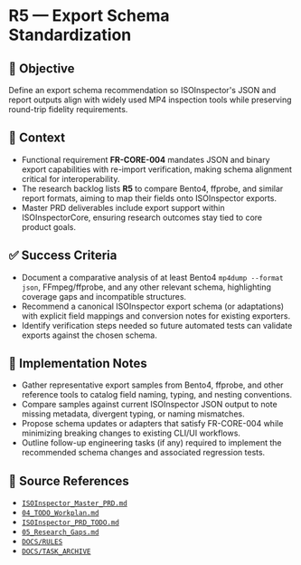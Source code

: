 # R5 — Export Schema Standardization

## 🎯 Objective
Define an export schema recommendation so ISOInspector's JSON and report outputs align with widely used MP4 inspection tools while preserving round-trip fidelity requirements.

## 🧩 Context
- Functional requirement **FR-CORE-004** mandates JSON and binary export capabilities with re-import verification, making schema alignment critical for interoperability. 
- The research backlog lists **R5** to compare Bento4, ffprobe, and similar report formats, aiming to map their fields onto ISOInspector exports. 
- Master PRD deliverables include export support within ISOInspectorCore, ensuring research outcomes stay tied to core product goals.

## ✅ Success Criteria
- Document a comparative analysis of at least Bento4 `mp4dump --format json`, FFmpeg/ffprobe, and any other relevant schema, highlighting coverage gaps and incompatible structures.
- Recommend a canonical ISOInspector export schema (or adaptations) with explicit field mappings and conversion notes for existing exporters.
- Identify verification steps needed so future automated tests can validate exports against the chosen schema.

## 🔧 Implementation Notes
- Gather representative export samples from Bento4, ffprobe, and other reference tools to catalog field naming, typing, and nesting conventions.
- Compare samples against current ISOInspector JSON output to note missing metadata, divergent typing, or naming mismatches.
- Propose schema updates or adapters that satisfy FR-CORE-004 while minimizing breaking changes to existing CLI/UI workflows.
- Outline follow-up engineering tasks (if any) required to implement the recommended schema changes and associated regression tests.

## 🧠 Source References
- [`ISOInspector_Master_PRD.md`](../AI/ISOViewer/ISOInspector_PRD_Full/ISOInspector_Master_PRD.md)
- [`04_TODO_Workplan.md`](../AI/ISOInspector_Execution_Guide/04_TODO_Workplan.md)
- [`ISOInspector_PRD_TODO.md`](../AI/ISOViewer/ISOInspector_PRD_TODO.md)
- [`05_Research_Gaps.md`](../AI/ISOInspector_Execution_Guide/05_Research_Gaps.md)
- [`DOCS/RULES`](../RULES)
- [`DOCS/TASK_ARCHIVE`](../TASK_ARCHIVE)
